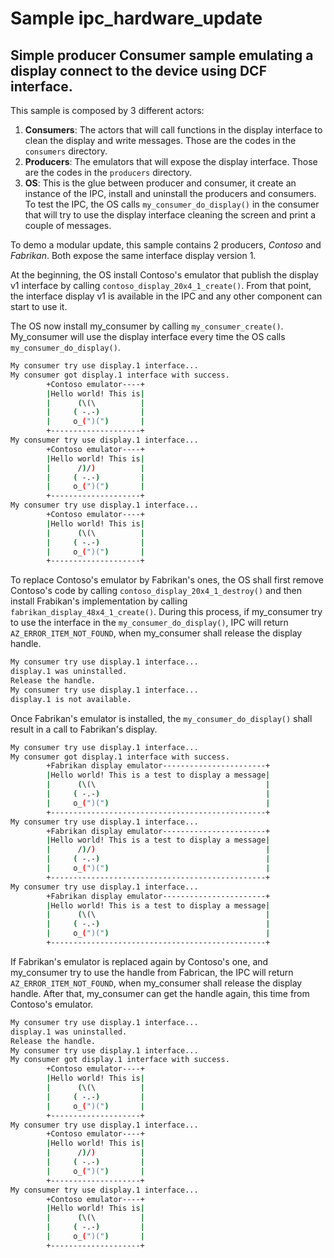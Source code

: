 # Sample ipc_hardware_update

## Simple producer Consumer sample emulating a display connect to the device using DCF interface.

This sample is composed by 3 different actors:

1. **Consumers**: The actors that will call functions in the display interface to clean the display and write messages. Those are the codes in the `consumers` directory.
2. **Producers**: The emulators that will expose the display interface. Those are the codes in the `producers` directory.
3. **OS**: This is the glue between producer and consumer, it create an instance of the IPC, install and uninstall the producers and consumers. To test the IPC, the OS calls  `my_consumer_do_display()` in the consumer that will try to use the display interface cleaning the screen and print a couple of messages.  

To demo a modular update, this sample contains 2 producers, *Contoso* and *Fabrikan*. Both expose the same interface display version 1.

At the beginning, the OS install Contoso's emulator that publish the display v1 interface by calling `contoso_display_20x4_1_create()`. From that point, the interface display v1 is available in the IPC and any other component can start to use it.

The OS now install my_consumer by calling `my_consumer_create()`. My_consumer will use the display interface every time the OS calls `my_consumer_do_display()`.

```bash
My consumer try use display.1 interface...
My consumer got display.1 interface with success.
        +Contoso emulator----+
        |Hello world! This is|
        |      (\(\          |
        |     ( -.-)         |
        |     o_(")(")       |
        +--------------------+
My consumer try use display.1 interface...
        +Contoso emulator----+
        |Hello world! This is|
        |      /)/)          |
        |     ( -.-)         |
        |     o_(")(")       |
        +--------------------+
My consumer try use display.1 interface...
        +Contoso emulator----+
        |Hello world! This is|
        |      (\(\          |
        |     ( -.-)         |
        |     o_(")(")       |
        +--------------------+
```

To replace Contoso's emulator by Fabrikan's ones, the OS shall first remove Contoso's code by calling `contoso_display_20x4_1_destroy()` and then install Frabikan's implementation by calling `fabrikan_display_48x4_1_create()`. During this process, if my_consumer try to use the interface in the `my_consumer_do_display()`, IPC will return `AZ_ERROR_ITEM_NOT_FOUND`, when my_consumer shall release the display handle.

```bash
My consumer try use display.1 interface...
display.1 was uninstalled.
Release the handle.
My consumer try use display.1 interface...
display.1 is not available.
```

Once Fabrikan's emulator is installed, the `my_consumer_do_display()` shall result in a call to Fabrikan's display.

```bash
My consumer try use display.1 interface...
My consumer got display.1 interface with success.
        +Fabrikan display emulator-----------------------+
        |Hello world! This is a test to display a message|
        |      (\(\                                      |
        |     ( -.-)                                     |
        |     o_(")(")                                   |
        +------------------------------------------------+
My consumer try use display.1 interface...
        +Fabrikan display emulator-----------------------+
        |Hello world! This is a test to display a message|
        |      /)/)                                      |
        |     ( -.-)                                     |
        |     o_(")(")                                   |
        +------------------------------------------------+
My consumer try use display.1 interface...
        +Fabrikan display emulator-----------------------+
        |Hello world! This is a test to display a message|
        |      (\(\                                      |
        |     ( -.-)                                     |
        |     o_(")(")                                   |
        +------------------------------------------------+
```

If Fabrikan's emulator is replaced again by Contoso's one, and my_consumer try to use the handle from Fabrican, the IPC will return `AZ_ERROR_ITEM_NOT_FOUND`, when my_consumer shall release the display handle. After that, my_consumer can get the handle again, this time from Contoso's emulator.

```bash
My consumer try use display.1 interface...
display.1 was uninstalled.
Release the handle.
My consumer try use display.1 interface...
My consumer got display.1 interface with success.
        +Contoso emulator----+
        |Hello world! This is|
        |      (\(\          |
        |     ( -.-)         |
        |     o_(")(")       |
        +--------------------+
My consumer try use display.1 interface...
        +Contoso emulator----+
        |Hello world! This is|
        |      /)/)          |
        |     ( -.-)         |
        |     o_(")(")       |
        +--------------------+
My consumer try use display.1 interface...
        +Contoso emulator----+
        |Hello world! This is|
        |      (\(\          |
        |     ( -.-)         |
        |     o_(")(")       |
        +--------------------+
```
